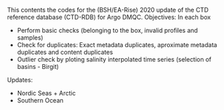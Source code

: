 This contents the codes for the (BSH/EA-Rise) 2020 update of the CTD reference database (CTD-RDB) for Argo DMQC.
Objectives:
In each box
- Perform basic checks (belonging to the box, invalid profiles and samples)
- Check for duplicates: Exact metadata duplicates, aproximate metadata duplicates and content duplicates
- Outlier check by ploting salinity interpolated time series (selection of basins - Birgit)

Updates:
- Nordic Seas + Arctic
- Southern Ocean

